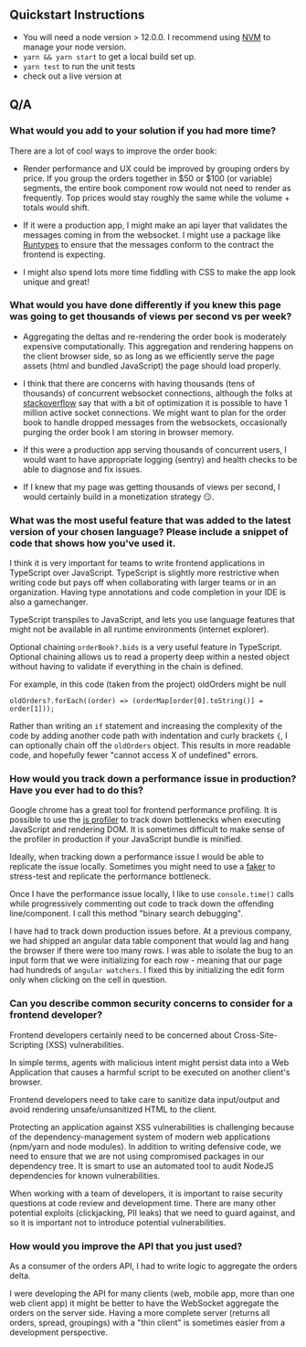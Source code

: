 ## Quickstart Instructions

- You will need a node version > 12.0.0. I recommend using [NVM](https://danyal.dk/blog/2018/11/11/install-nvm-node-version-manager-node-on-mac/) to manage your node version.
- `yarn && yarn start` to get a local build set up.
- `yarn test` to run the unit tests
- check out a live version at

## Q/A

### What would you add to your solution if you had more time?

There are a lot of cool ways to improve the order book:

- Render performance and UX could be improved by grouping orders by price. If you group the orders together in $50 or $100 (or variable) segments, the entire book component row would not need to render as frequently. Top prices would stay roughly the same while the volume + totals would shift.

- If it were a production app, I might make an api layer that validates the messages coming in from the websocket. I might use a package like [Runtypes](https://github.com/pelotom/runtypes) to ensure that the messages conform to the contract the frontend is expecting.

- I might also spend lots more time fiddling with CSS to make the app look unique and great!

### What would you have done differently if you knew this page was going to get thousands of views per second vs per week?

- Aggregating the deltas and re-rendering the order book is moderately expensive computationally. This aggregation and rendering happens on the client browser side, so as long as we efficiently serve the page assets (html and bundled JavaScript) the page should load properly.

- I think that there are concerns with having thousands (tens of thousands) of concurrent websocket connections, although the folks at [stackoverflow](https://stackoverflow.com/questions/15872788/maximum-concurrent-socket-io-connections) say that with a bit of optimization it is possible to have 1 million active socket connections. We might want to plan for the order book to handle dropped messages from the websockets, occasionally purging the order book I am storing in browser memory.

- If this were a production app serving thousands of concurrent users, I would want to have appropriate logging (sentry) and health checks to be able to diagnose and fix issues.

- If I knew that my page was getting thousands of views per second, I would certainly build in a monetization strategy 😏.

### What was the most useful feature that was added to the latest version of your chosen language? Please include a snippet of code that shows how you've used it.

I think it is very important for teams to write frontend applications in TypeScript over JavaScript. TypeScript is slightly more restrictive when writing code but pays off when collaborating with larger teams or in an organization. Having type annotations and code completion in your IDE is also a gamechanger.

TypeScript transpiles to JavaScript, and lets you use language features that might not be available in all runtime environments (internet explorer).

Optional chaining `orderBook?.bids` is a very useful feature in TypeScript. Optional chaining allows us to read a property deep within a nested object without having to validate if everything in the chain is defined.

For example, in this code (taken from the project) oldOrders might be null

```
oldOrders?.forEach((order) => (orderMap[order[0].toString()] = order[1]));

```

Rather than writing an `if` statement and increasing the complexity of the code by adding another code path with indentation and curly brackets `{`, I can optionally chain off the `oldOrders` object. This results in more readable code, and hopefully fewer "cannot access X of undefined" errors.

### How would you track down a performance issue in production? Have you ever had to do this?

Google chrome has a great tool for frontend performance profiling. It is possible to use the [js profiler](https://developers.google.com/web/tools/chrome-devtools/rendering-tools/) to track down bottlenecks when executing JavaScript and rendering DOM. It is sometimes difficult to make sense of the profiler in production if your JavaScript bundle is minified.

Ideally, when tracking down a performance issue I would be able to replicate the issue locally. Sometimes you might need to use a [faker](https://github.com/marak/Faker.js/) to stress-test and replicate the performance bottleneck.

Once I have the performance issue locally, I like to use `console.time()` calls while progressively commenting out code to track down the offending line/component. I call this method "binary search debugging".

I have had to track down production issues before. At a previous company, we had shipped an angular data table component that would lag and hang the browser if there were too many rows. I was able to isolate the bug to an input form that we were initializing for each row - meaning that our page had hundreds of `angular watchers`. I fixed this by initializing the edit form only when clicking on the cell in question.

### Can you describe common security concerns to consider for a frontend developer?

Frontend developers certainly need to be concerned about Cross-Site-Scripting (XSS) vulnerabilities.

In simple terms, agents with malicious intent might persist data into a Web Application that causes a harmful script to be executed on another client's browser.

Frontend developers need to take care to sanitize data input/output and avoid rendering unsafe/unsanitized HTML to the client.

Protecting an application against XSS vulnerabilities is challenging because of the dependency-management system of modern web applications (npm/yarn and node modules). In addition to writing defensive code, we need to ensure that we are not using compromised packages in our dependency tree. It is smart to use an automated tool to audit NodeJS dependencies for known vulnerabilities.

When working with a team of developers, it is important to raise security questions at code review and development time. There are many other potential exploits (clickjacking, PII leaks) that we need to guard against, and so it is important not to introduce potential vulnerabilities.

### How would you improve the API that you just used?

As a consumer of the orders API, I had to write logic to aggregate the orders delta.

I were developing the API for many clients (web, mobile app, more than one web client app) it might be better to have the WebSocket aggregate the orders on the server side. Having a more complete server (returns all orders, spread, groupings) with a "thin client" is sometimes easier from a development perspective.

<!-- TODO:

- error handling around dead socket maybe!?
- make sure the layout works on mobile (table + header + dark mode)
- percentage based order colour maybe!? that would actually be hype
- Lots of writing (two parts, right? I should spend time writing down my answers in the readme)

css fiddle on mobile/desktop
get rid of noisy numbers (group orders together! that is a good feature on the exchange)
drop it onto netlify!
more clickability (links to websocket!? other order books) -->
